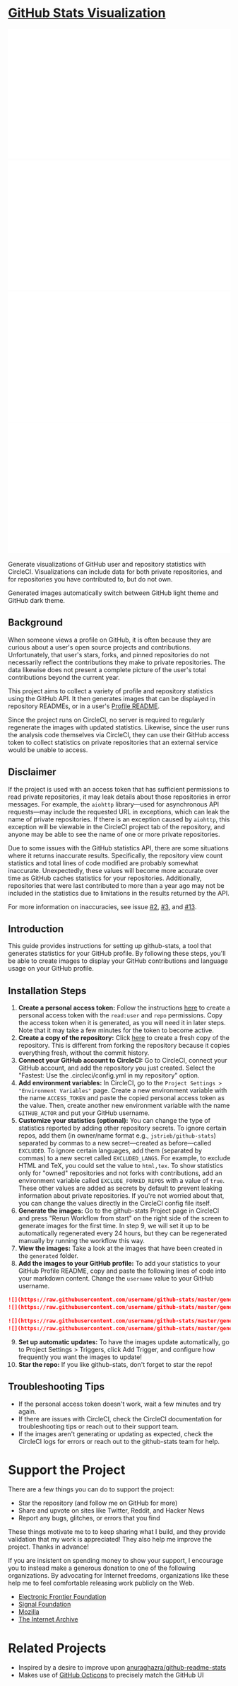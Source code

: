# [GitHub Stats Visualization](https://github.com/jstrieb/github-stats)

<!--
https://github.community/t/support-theme-context-for-images-in-light-vs-dark-mode/147981/84
-->
<a href="https://github.com/riolubruh/github-stats">
<img src="https://github.com/riolubruh/github-stats/blob/master/generated/overview.svg#gh-dark-mode-only" />
<img src="https://github.com/riolubruh/github-stats/blob/master/generated/languages.svg#gh-dark-mode-only" />
<img src="https://github.com/riolubruh/github-stats/blob/master/generated/overview.svg#gh-light-mode-only" />
<img src="https://github.com/riolubruh/github-stats/blob/master/generated/languages.svg#gh-light-mode-only" />
</a>

Generate visualizations of GitHub user and repository statistics with CircleCI.
Visualizations can include data for both private repositories, and for
repositories you have contributed to, but do not own.

Generated images automatically switch between GitHub light theme and GitHub
dark theme.

## Background

When someone views a profile on GitHub, it is often because they are curious
about a user's open source projects and contributions. Unfortunately, that
user's stars, forks, and pinned repositories do not necessarily reflect the
contributions they make to private repositories. The data likewise does not
present a complete picture of the user's total contributions beyond the current
year.

This project aims to collect a variety of profile and repository statistics
using the GitHub API. It then generates images that can be displayed in
repository READMEs, or in a user's [Profile
README](https://docs.github.com/en/github/setting-up-and-managing-your-github-profile/managing-your-profile-readme).

Since the project runs on CircleCI, no server is required to regularly
regenerate the images with updated statistics. Likewise, since the user runs
the analysis code themselves via CircleCI, they can use their GitHub
access token to collect statistics on private repositories that an external
service would be unable to access.

## Disclaimer

If the project is used with an access token that has sufficient permissions to
read private repositories, it may leak details about those repositories in
error messages. For example, the `aiohttp` library—used for asynchronous API
requests—may include the requested URL in exceptions, which can leak the name
of private repositories. If there is an exception caused by `aiohttp`, this
exception will be viewable in the CircleCI project tab of the repository, and
anyone may be able to see the name of one or more private repositories.

Due to some issues with the GitHub statistics API, there are some situations
where it returns inaccurate results. Specifically, the repository view count
statistics and total lines of code modified are probably somewhat inaccurate.
Unexpectedly, these values will become more accurate over time as GitHub
caches statistics for your repositories. Additionally, repositories that were
last contributed to more than a year ago may not be included in the statistics
due to limitations in the results returned by the API.

For more information on inaccuracies, see issue
[#2](https://github.com/jstrieb/github-stats/issues/2),
[#3](https://github.com/jstrieb/github-stats/issues/3), and
[#13](https://github.com/jstrieb/github-stats/issues/13).

## Introduction

This guide provides instructions for setting up github-stats, a tool that generates statistics for your GitHub profile. By following these steps, you'll be able to create images to display your GitHub contributions and language usage on your GitHub profile.

## Installation Steps

1. **Create a personal access token:** Follow the instructions [here](https://docs.github.com/en/github/authenticating-to-github/creating-a-personal-access-token) to create a personal access token with the `read:user` and `repo` permissions. Copy the access token when it is generated, as you will need it in later steps. Note that it may take a few minutes for the token to become active.
2. **Create a copy of the repository:** Click [here](https://github.com/riolubruh/github-stats/generate) to create a fresh copy of the repository. This is different from forking the repository because it copies everything fresh, without the commit history.
3. **Connect your GitHub account to CircleCI:** Go to CircleCI, connect your GitHub account, and add the repository you just created. Select the "Fastest: Use the .circleci/config.yml in my repository" option.
4. **Add environment variables:** In CircleCI, go to the `Project Settings > "Environment Variables"` page. Create a new environment variable with the name `ACCESS_TOKEN` and paste the copied personal access token as the value. Then, create another new environment variable with the name `GITHUB_ACTOR` and put your GitHub username.
5. **Customize your statistics (optional):** You can change the type of statistics reported by adding other repository secrets. To ignore certain repos, add them (in owner/name format e.g., `jstrieb/github-stats`) separated by commas to a new secret—created as before—called `EXCLUDED`. To ignore certain languages, add them (separated by commas) to a new secret called `EXCLUDED_LANGS`. For example, to exclude HTML and TeX, you could set the value to `html,tex`. To show statistics only for "owned" repositories and not forks with contributions, add an environment variable called `EXCLUDE_FORKED_REPOS` with a value of `true`. These other values are added as secrets by default to prevent leaking information about private repositories. If you're not worried about that, you can change the values directly in the CircleCI config file itself.
6. **Generate the images:** Go to the github-stats Project page in CircleCI and press "Rerun Workflow from start" on the right side of the screen to generate images for the first time. In step 9, we will set it up to be automatically regenerated every 24 hours, but they can be regenerated manually by running the workflow this way.
7. **View the images:** Take a look at the images that have been created in the `generated` folder.
8. **Add the images to your GitHub profile:** To add your statistics to your GitHub Profile README, copy and paste the following lines of code into your markdown content. Change the `username` value to your GitHub username.

```md
![](https://raw.githubusercontent.com/username/github-stats/master/generated/overview.svg#gh-dark-mode-only)
![](https://raw.githubusercontent.com/username/github-stats/master/generated/overview.svg#gh-light-mode-only)
```
```md
![](https://raw.githubusercontent.com/username/github-stats/master/generated/languages.svg#gh-dark-mode-only)
![](https://raw.githubusercontent.com/username/github-stats/master/generated/languages.svg#gh-light-mode-only)
```
9. **Set up automatic updates:** To have the images update automatically, go to Project Settings > Triggers, click Add Trigger, and configure how frequently you want the images to update!
10. **Star the repo:** If you like github-stats, don't forget to star the repo!

## Troubleshooting Tips

- If the personal access token doesn't work, wait a few minutes and try again.
- If there are issues with CircleCI, check the CircleCI documentation for troubleshooting tips or reach out to their support team.
- If the images aren't generating or updating as expected, check the CircleCI logs for errors or reach out to the github-stats team for help.


# Support the Project

There are a few things you can do to support the project:

- Star the repository (and follow me on GitHub for more)
- Share and upvote on sites like Twitter, Reddit, and Hacker News
- Report any bugs, glitches, or errors that you find

These things motivate me to to keep sharing what I build, and they provide
validation that my work is appreciated! They also help me improve the
project. Thanks in advance!

If you are insistent on spending money to show your support, I encourage you to
instead make a generous donation to one of the following organizations. By advocating
for Internet freedoms, organizations like these help me to feel comfortable
releasing work publicly on the Web.

- [Electronic Frontier Foundation](https://supporters.eff.org/donate/)
- [Signal Foundation](https://signal.org/donate/)
- [Mozilla](https://donate.mozilla.org/en-US/)
- [The Internet Archive](https://archive.org/donate/index.php)


# Related Projects

- Inspired by a desire to improve upon
  [anuraghazra/github-readme-stats](https://github.com/anuraghazra/github-readme-stats)
- Makes use of [GitHub Octicons](https://primer.style/octicons/) to precisely
  match the GitHub UI
